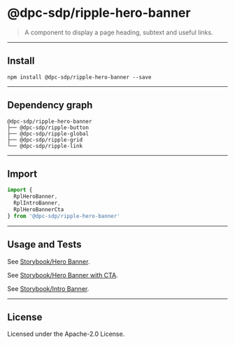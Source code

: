 # @dpc-sdp/ripple-hero-banner

> A component to display a page heading, subtext and useful links.

--------------------------------------------------------------------------------

## Install

```shell
npm install @dpc-sdp/ripple-hero-banner --save
```

--------------------------------------------------------------------------------

## Dependency graph

```shell
@dpc-sdp/ripple-hero-banner
├── @dpc-sdp/ripple-button
├── @dpc-sdp/ripple-global
├── @dpc-sdp/ripple-grid
└── @dpc-sdp/ripple-link
```

--------------------------------------------------------------------------------

## Import

```js
import {
  RplHeroBanner,
  RplIntroBanner,
  RplHeroBannerCta
} from '@dpc-sdp/ripple-hero-banner'
```

--------------------------------------------------------------------------------

## Usage and Tests

See [Storybook/Hero Banner](https://ripple.sdp.vic.gov.au/?selectedKind=Organisms/HeroBanner&selectedStory=Hero%20Banner).

See [Storybook/Hero Banner with CTA](https://ripple.sdp.vic.gov.au/?selectedKind=Organisms/HeroBanner&selectedStory=Hero%20Banner%20with%20CTA).

See [Storybook/Intro Banner](https://ripple.sdp.vic.gov.au/?selectedKind=Organisms/HeroBanner&selectedStory=Intro%20Banner).

--------------------------------------------------------------------------------

## License

Licensed under the Apache-2.0 License.
